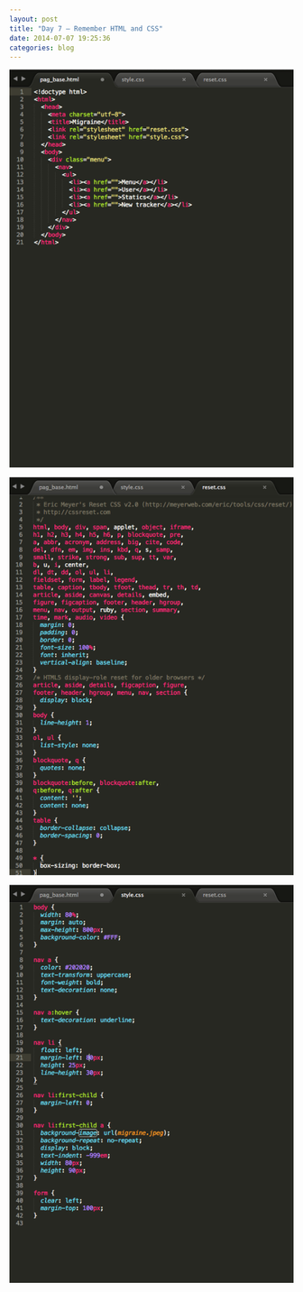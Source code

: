 ```yaml
---
layout: post
title: "Day 7 – Remember HTML and CSS"
date: 2014-07-07 19:25:36
categories: blog
---
```


![yo](/images/html.png)

![yo](/images/reset.png)

![yo](/images/style.png)
